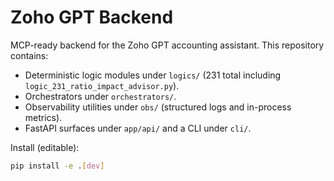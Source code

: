 Zoho GPT Backend
=================

MCP-ready backend for the Zoho GPT accounting assistant. This repository contains:

- Deterministic logic modules under `logics/` (231 total including `logic_231_ratio_impact_advisor.py`).
- Orchestrators under `orchestrators/`.
- Observability utilities under `obs/` (structured logs and in-process metrics).
- FastAPI surfaces under `app/api/` and a CLI under `cli/`.

Install (editable):

```bash
pip install -e .[dev]
```


